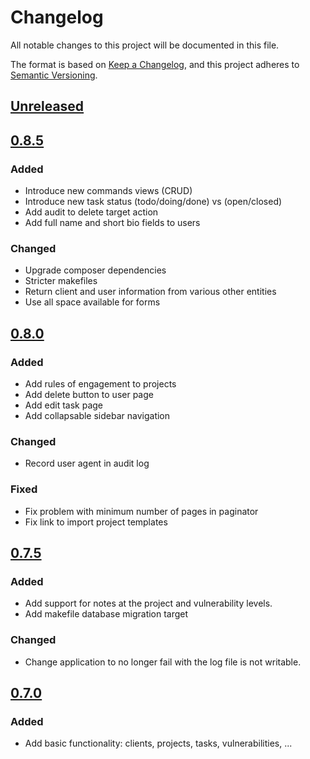 # Changelog
All notable changes to this project will be documented in this file.

The format is based on [Keep a Changelog](https://keepachangelog.com/en/1.0.0/),
and this project adheres to [Semantic Versioning](https://semver.org/spec/v2.0.0.html).

## [Unreleased]

## [0.8.5]

### Added
- Introduce new commands views (CRUD)
- Introduce new task status (todo/doing/done) vs (open/closed)
- Add audit to delete target action
- Add full name and short bio fields to users

### Changed
- Upgrade composer dependencies 
- Stricter makefiles
- Return client and user information from various other entities
- Use all space available for forms

## [0.8.0]

### Added
- Add rules of engagement to projects
- Add delete button to user page
- Add edit task page
- Add collapsable sidebar navigation

### Changed
- Record user agent in audit log

### Fixed
- Fix problem with minimum number of pages in paginator
- Fix link to import project templates

## [0.7.5]

### Added
- Add support for notes at the project and vulnerability levels.
- Add makefile database migration target

### Changed
- Change application to no longer fail with the log file is not writable.

## [0.7.0]

### Added
- Add basic functionality: clients, projects, tasks, vulnerabilities, ... 

[Unreleased]: https://github.com/Reconmap/api-backend/compare/0.8.5...master 
[0.8.5]: https://github.com/Reconmap/api-backend/compare/0.8.0...0.8.5
[0.8.0]: https://github.com/Reconmap/api-backend/compare/0.7.5...0.8.0
[0.7.5]: https://github.com/Reconmap/api-backend/compare/0.7.0...0.7.5
[0.7.0]: https://github.com/reconmap/application/compare/0.0.1..0.7.0

